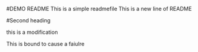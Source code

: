 #DEMO README
This is a simple readmefile
This is a new line of README

#Second heading

this is a modification

This is bound to cause a faiulre 